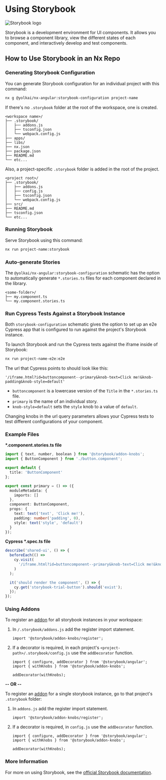 # Using Storybook

![Storybook logo](/shared/storybook-logo.png)

Storybook is a development environment for UI components. It allows you to browse a component library, view the different states of each component, and interactively develop and test components.

## How to Use Storybook in an Nx Repo

### Generating Storybook Configuration

You can generate Storybook configuration for an individual project with this command:

```bash
nx g @yolkai/nx-angular:storybook-configuration project-name
```

If there's no `.storybook` folder at the root of the workspace, one is created.

```treeview
<workspace name>/
├── .storybook/
│   ├── addons.js
│   ├── tsconfig.json
│   └── webpack.config.js
├── apps/
├── libs/
├── nx.json
├── package.json
├── README.md
└── etc...
```

Also, a project-specific `.storybook` folder is added in the root of the project.

```treeview
<project root>/
├── .storybook/
│   ├── addons.js
│   ├── config.js
│   ├── tsconfig.json
│   └── webpack.config.js
├── src/
├── README.md
├── tsconfig.json
└── etc...
```

### Running Storybook

Serve Storybook using this command:

```bash
nx run project-name:storybook
```

### Auto-generate Stories

The `@yolkai/nx-angular:storybook-configuration` schematic has the option to automatically generate `*.stories.ts` files for each component declared in the library.

```treeview
<some-folder>/
├── my.component.ts
└── my.component.stories.ts
```

### Run Cypress Tests Against a Storybook Instance

Both `storybook-configuration` schematic gives the option to set up an e2e Cypress app that is configured to run against the project's Storybook instance.

To launch Storybook and run the Cypress tests against the iframe inside of Storybook:

```bash
nx run project-name-e2e:e2e
```

The url that Cypress points to should look like this:

`'/iframe.html?id=buttoncomponent--primary&knob-text=Click me!&knob-padding&knob-style=default'`

- `buttoncomponent` is a lowercase version of the `Title` in the `*.stories.ts` file.
- `primary` is the name of an individual story.
- `knob-style=default` sets the `style` knob to a value of `default`.

Changing knobs in the url query parameters allows your Cypress tests to test different configurations of your component.

### Example Files

**\*.component.stories.ts file**

```ts
import { text, number, boolean } from '@storybook/addon-knobs';
import { ButtonComponent } from './button.component';

export default {
  title: 'ButtonComponent'
};

export const primary = () => ({
  moduleMetadata: {
    imports: []
  },
  component: ButtonComponent,
  props: {
    text: text('text', 'Click me!'),
    padding: number('padding', 0),
    style: text('style', 'default')
  }
});
```

**Cypress \*.spec.ts file**

```ts
describe('shared-ui', () => {
  beforeEach(() =>
    cy.visit(
      '/iframe.html?id=buttoncomponent--primary&knob-text=Click me!&knob-padding&knob-style=default'
    )
  );

  it('should render the component', () => {
    cy.get('storybook-trial-button').should('exist');
  });
});
```

### Using Addons

To register an [addon](https://storybook.js.org/addons/) for all storybook instances in your workspace:

1. In `/.storybook/addons.js` add the register import statement.
   ```
   import '@storybook/addon-knobs/register';
   ```
2. If a decorator is required, in each project's `<project-path>/.storybook/config.js` use the `addDecorator` function.

   ```
   import { configure, addDecorator } from '@storybook/angular';
   import { withKnobs } from '@storybook/addon-knobs';

   addDecorator(withKnobs);
   ```

**-- OR --**

To register an [addon](https://storybook.js.org/addons/) for a single storybook instance, go to that project's `.storybook` folder:

1. In `addons.js` add the register import statement.
   ```
   import '@storybook/addon-knobs/register';
   ```
2. If a decorator is required, in `config.js` use the `addDecorator` function.

   ```
   import { configure, addDecorator } from '@storybook/angular';
   import { withKnobs } from '@storybook/addon-knobs';

   addDecorator(withKnobs);
   ```

### More Information

For more on using Storybook, see the [official Storybook documentation](https://storybook.js.org/docs/basics/introduction/).
